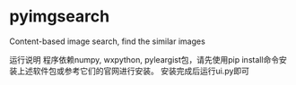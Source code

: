 pyimgsearch
===========

Content-based image search, find the similar images

运行说明
程序依赖numpy, wxpython, pyleargist包，请先使用pip install命令安装上述软件包或参考它们的官网进行安装。
安装完成后运行ui.py即可
